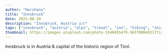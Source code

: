 ```yaml
---
author: "Harshanu"
title: "Innsbruck"
date: 2021-08-20
description: "Innsbruck, Austria 🇦🇹"
tags: ["innsbruck", "austria", "alps", "travel", "inn", "hiking", "skiing"]
thumbnail: https://images.unsplash.com/photo-1548455479-565f000e9217?ixlib=rb-1.2.1&ixid=MnwxMjA3fDB8MHxwaG90by1wYWdlfHx8fGVufDB8fHx8&auto=format&fit=crop&w=687&q=80
---
```


Innsbruck is in Austria & capital of the historic region of Tirol.

